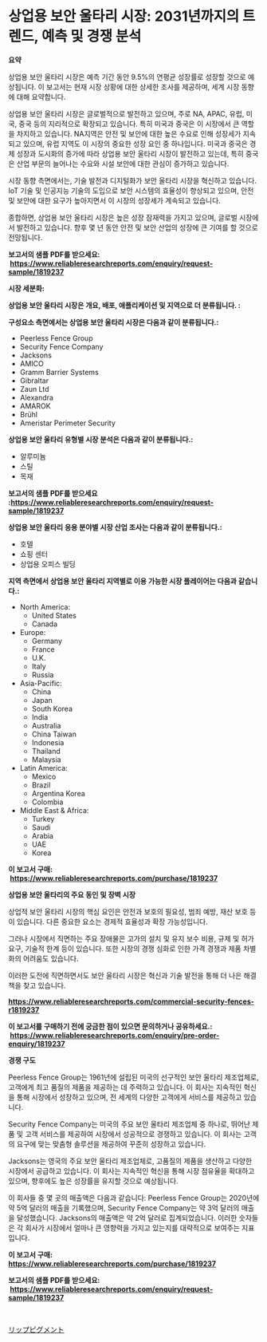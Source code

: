 <p><h1>상업용 보안 울타리 시장: 2031년까지의 트렌드, 예측 및 경쟁 분석</h1></p><p><strong>요약</strong></p>
<p><p>상업용 보안 울타리 시장은 예측 기간 동안 9.5%의 연평균 성장률로 성장할 것으로 예상됩니다. 이 보고서는 현재 시장 상황에 대한 상세한 조사를 제공하며, 세계 시장 동향에 대해 요약합니다.</p><p>상업용 보안 울타리 시장은 글로벌적으로 발전하고 있으며, 주로 NA, APAC, 유럽, 미국, 중국 등의 지리적으로 확장되고 있습니다. 특히 미국과 중국은 이 시장에서 큰 역할을 차지하고 있습니다. NA지역은 안전 및 보안에 대한 높은 수요로 인해 성장세가 지속되고 있으며, 유럽 지역도 이 시장의 중요한 성장 요인 중 하나입니다. 미국과 중국은 경제 성장과 도시화의 증가에 따라 상업용 보안 울타리 시장이 발전하고 있는데, 특히 중국은 산업 부문의 늘어나는 수요와 시설 보안에 대한 관심이 증가하고 있습니다.</p><p>시장 동향 측면에서는, 기술 발전과 디지털화가 보안 울타리 시장을 혁신하고 있습니다. IoT 기술 및 인공지능 기술의 도입으로 보안 시스템의 효율성이 향상되고 있으며, 안전 및 보안에 대한 요구가 높아지면서 이 시장의 성장세가 계속되고 있습니다.</p><p>종합하면, 상업용 보안 울타리 시장은 높은 성장 잠재력을 가지고 있으며, 글로벌 시장에서 발전하고 있습니다. 향후 몇 년 동안 안전 및 보안 산업의 성장에 큰 기여를 할 것으로 전망됩니다.</p></p>
<p><strong>보고서의 샘플 PDF를 받으세요: &nbsp;<a href="https://www.reliableresearchreports.com/enquiry/request-sample/1819237">https://www.reliableresearchreports.com/enquiry/request-sample/1819237</a></strong></p>
<p><strong>시장 세분화:</strong></p>
<p><strong> 상업용 보안 울타리 시장은 개요, 배포, 애플리케이션 및 지역으로 더 분류됩니다. :</strong></p>
<p><strong>구성요소 측면에서는 상업용 보안 울타리 시장은 다음과 같이 분류됩니다.:</strong></p>
<p><ul><li>Peerless Fence Group</li><li>Security Fence Company</li><li>Jacksons</li><li>AMICO</li><li>Gramm Barrier Systems</li><li>Gibraltar</li><li>Zaun Ltd</li><li>Alexandra</li><li>AMAROK</li><li>Brühl</li><li>Ameristar Perimeter Security</li></ul></p>
<p><strong> 상업용 보안 울타리 유형별 시장 분석은 다음과 같이 분류됩니다.:</strong></p>
<p><ul><li>알루미늄</li><li>스틸</li><li>목재</li></ul></p>
<p><strong>보고서의 샘플 PDF를 받으세요 :<a href="https://www.reliableresearchreports.com/enquiry/request-sample/1819237">https://www.reliableresearchreports.com/enquiry/request-sample/1819237</a></strong></p>
<p><strong> 상업용 보안 울타리 응용 분야별 시장 산업 조사는 다음과 같이 분류됩니다.:</strong></p>
<p><ul><li>호텔</li><li>쇼핑 센터</li><li>상업용 오피스 빌딩</li></ul></p>
<p><strong>지역 측면에서 상업용 보안 울타리 지역별로 이용 가능한 시장 플레이어는 다음과 같습니다.:</strong></p>
<p><ul>
    <li>
        North America:
        <ul>
            <li>United States</li>
            <li>Canada</li>
        </ul>
    </li>
    <li>
        Europe:
        <ul>
            <li>Germany</li>
            <li>France</li>
            <li>U.K.</li>
            <li>Italy</li>
            <li>Russia</li>
        </ul>
    </li>
    <li>
        Asia-Pacific:
        <ul>
            <li>China</li>
            <li>Japan</li>
            <li>South Korea</li>
            <li>India</li>
            <li>Australia</li>
            <li>China Taiwan</li>
            <li>Indonesia</li>
            <li>Thailand</li>
            <li>Malaysia</li>
        </ul>
    </li>
    <li>
        Latin America:
        <ul>
            <li>Mexico</li>
            <li>Brazil</li>
            <li>Argentina Korea</li>
            <li>Colombia</li>
        </ul>
    </li>
    <li>
        Middle East & Africa:
        <ul>
            <li>Turkey</li>
            <li>Saudi</li>
            <li>Arabia</li>
            <li>UAE</li>
            <li>Korea</li>
        </ul>
    </li>
    </ul></p>
<p><strong>이 보고서 구매: &nbsp;<a href="https://www.reliableresearchreports.com/purchase/1819237">https://www.reliableresearchreports.com/purchase/1819237</a></strong></p>
<p><strong>상업용 보안 울타리의 주요 동인 및 장벽 시장</strong></p>
<p><p>상업적 보안 울타리 시장의 핵심 요인은 안전과 보호의 필요성, 범죄 예방, 재산 보호 등이 있습니다. 다른 중요한 요소는 경제적 효율성과 확장 가능성입니다.</p><p>그러나 시장에서 직면하는 주요 장애물은 고가의 설치 및 유지 보수 비용, 규제 및 허가 요구, 기술적 한계 등이 있습니다. 또한 시장의 경쟁 심화로 인한 가격 경쟁과 제품 차별화의 어려움도 있습니다.</p><p>이러한 도전에 직면하면서도 보안 울타리 시장은 혁신과 기술 발전을 통해 더 나은 해결책을 찾고 있습니다.</p></p>
<p><strong><a href="https://www.reliableresearchreports.com/commercial-security-fences-r1819237">https://www.reliableresearchreports.com/commercial-security-fences-r1819237</a></strong></p>
<p><strong>이 보고서를 구매하기 전에 궁금한 점이 있으면 문의하거나 공유하세요.: &nbsp;<a href="https://www.reliableresearchreports.com/enquiry/pre-order-enquiry/1819237">https://www.reliableresearchreports.com/enquiry/pre-order-enquiry/1819237</a></strong></p>
<p><strong>경쟁 구도</strong></p>
<p><p>Peerless Fence Group는 1961년에 설립된 미국의 선구적인 보안 울타리 제조업체로, 고객에게 최고 품질의 제품을 제공하는 데 주력하고 있습니다. 이 회사는 지속적인 혁신을 통해 시장에서 성장하고 있으며, 전 세계의 다양한 고객에게 서비스를 제공하고 있습니다.</p><p>Security Fence Company는 미국의 주요 보안 울타리 제조업체 중 하나로, 뛰어난 제품 및 고객 서비스를 제공하여 시장에서 성공적으로 경쟁하고 있습니다. 이 회사는 고객의 요구에 맞는 맞춤형 솔루션을 제공하여 꾸준히 성장하고 있습니다.</p><p>Jacksons는 영국의 주요 보안 울타리 제조업체로, 고품질의 제품을 생산하고 다양한 시장에서 공급하고 있습니다. 이 회사는 지속적인 혁신을 통해 시장 점유율을 확대하고 있으며, 향후에도 높은 성장률을 유지할 것으로 예상됩니다.</p><p>이 회사들 중 몇 곳의 매출액은 다음과 같습니다: Peerless Fence Group는 2020년에 약 5억 달러의 매출을 기록했으며, Security Fence Company는 약 3억 달러의 매출을 달성했습니다. Jacksons의 매출액은 약 2억 달러로 집계되었습니다. 이러한 숫자들은 각 회사가 시장에서 얼마나 큰 영향력을 가지고 있는지를 대략적으로 보여주는 지표입니다.</p></p>
<p><strong>이 보고서 구매: &nbsp; <a href="https://www.reliableresearchreports.com/purchase/1819237">https://www.reliableresearchreports.com/purchase/1819237</a></strong></p>
<p><strong>보고서의 샘플 PDF를 받으세요: &nbsp;<a href="https://www.reliableresearchreports.com/enquiry/request-sample/1819237">https://www.reliableresearchreports.com/enquiry/request-sample/1819237</a></strong><strong></strong></p>
<p>&nbsp;</p>
<p><p><a href="https://github.com/nemesis2824/Market-Research-Report-List-1/blob/main/423922732449.md">リップピグメント</a></p></p>